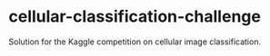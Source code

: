 # cellular-classification-challenge
Solution for the Kaggle competition on cellular image classification.
